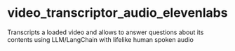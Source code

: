 # video_transcriptor_audio_elevenlabs
Transcripts a loaded video and allows to answer questions about its contents using LLM/LangChain with lifelike human spoken audio
